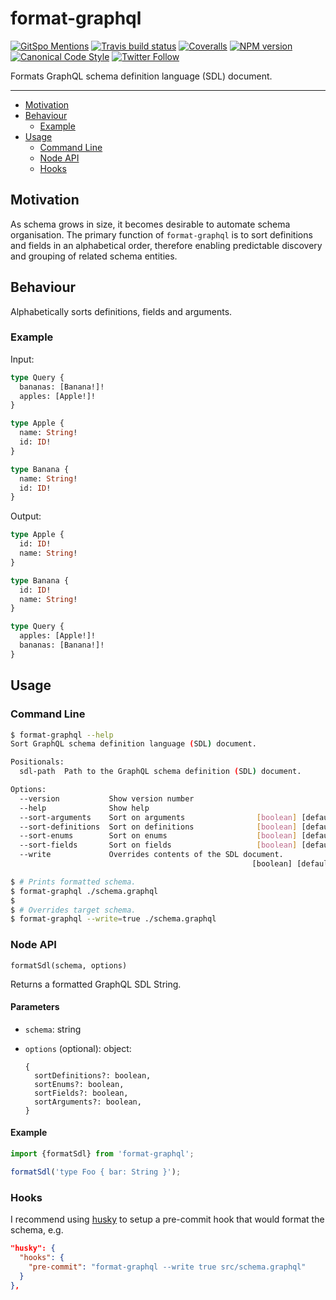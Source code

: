 # format-graphql

[![GitSpo Mentions](https://gitspo.com/badges/mentions/gajus/format-graphql?style=flat-square)](https://gitspo.com/mentions/gajus/format-graphql)
[![Travis build status](http://img.shields.io/travis/gajus/format-graphql/master.svg?style=flat-square)](https://travis-ci.org/gajus/format-graphql)
[![Coveralls](https://img.shields.io/coveralls/gajus/format-graphql.svg?style=flat-square)](https://coveralls.io/github/gajus/format-graphql)
[![NPM version](http://img.shields.io/npm/v/format-graphql.svg?style=flat-square)](https://www.npmjs.org/package/format-graphql)
[![Canonical Code Style](https://img.shields.io/badge/code%20style-canonical-blue.svg?style=flat-square)](https://github.com/gajus/canonical)
[![Twitter Follow](https://img.shields.io/twitter/follow/kuizinas.svg?style=social&label=Follow)](https://twitter.com/kuizinas)

Formats GraphQL schema definition language (SDL) document.

---

* [Motivation](#motivation)
* [Behaviour](#behaviour)
  * [Example](#example)
* [Usage](#usage)
  * [Command Line](#command-line)
  * [Node API](#node-api)
  * [Hooks](#hooks)

## Motivation

As schema grows in size, it becomes desirable to automate schema organisation. The primary function of `format-graphql` is to sort definitions and fields in an alphabetical order, therefore enabling predictable discovery and grouping of related schema entities.

## Behaviour

Alphabetically sorts definitions, fields and arguments.

### Example

Input:

```graphql
type Query {
  bananas: [Banana!]!
  apples: [Apple!]!
}

type Apple {
  name: String!
  id: ID!
}

type Banana {
  name: String!
  id: ID!
}

```

Output:

```graphql
type Apple {
  id: ID!
  name: String!
}

type Banana {
  id: ID!
  name: String!
}

type Query {
  apples: [Apple!]!
  bananas: [Banana!]!
}

```

## Usage

### Command Line

```bash
$ format-graphql --help
Sort GraphQL schema definition language (SDL) document.

Positionals:
  sdl-path  Path to the GraphQL schema definition (SDL) document.       [string]

Options:
  --version           Show version number                              [boolean]
  --help              Show help                                        [boolean]
  --sort-arguments    Sort on arguments                [boolean] [default: true]
  --sort-definitions  Sort on definitions              [boolean] [default: true]
  --sort-enums        Sort on enums                    [boolean] [default: true]
  --sort-fields       Sort on fields                   [boolean] [default: true]
  --write             Overrides contents of the SDL document.
                                                      [boolean] [default: false]

$ # Prints formatted schema.
$ format-graphql ./schema.graphql
$
$ # Overrides target schema.
$ format-graphql --write=true ./schema.graphql

```

### Node API

`formatSdl(schema, options)`

Returns a formatted GraphQL SDL String.

#### Parameters

- `schema`: string
- `options` (optional): object:

  ```
  {
    sortDefinitions?: boolean,
    sortEnums?: boolean,
    sortFields?: boolean,
    sortArguments?: boolean,
  }
  ```

#### Example

```js
import {formatSdl} from 'format-graphql';

formatSdl('type Foo { bar: String }');
```

### Hooks

I recommend using [husky](https://www.npmjs.com/package/husky) to setup a pre-commit hook that would format the schema, e.g.

```json
"husky": {
  "hooks": {
    "pre-commit": "format-graphql --write true src/schema.graphql"
  }
},

```
